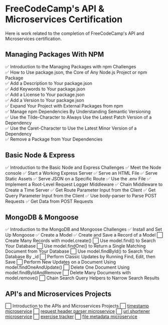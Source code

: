# FreeCodeCamp's API & Microservices Certification

Here is work related to the completion of FreeCodeCamp's API and Microservices certification.

## Managing Packages With NPM

✅ Introduction to the Managing Packages with npm Challenges  
✅ How to Use package.json, the Core of Any Node.js Project or npm Package  
✅ Add a Description to Your package.json  
✅ Add Keywords to Your package.json  
✅ Add a License to Your package.json  
✅ Add a Version to Your package.json  
✅ Expand Your Project with External Packages from npm  
✅ Manage npm Dependencies By Understanding Semantic Versioning  
✅ Use the Tilde-Character to Always Use the Latest Patch Version of a Dependency  
✅ Use the Caret-Character to Use the Latest Minor Version of a Dependency  
✅ Remove a Package from Your Dependencies

## Basic Node & Express

✅ Introduction to the Basic Node and Express Challenges
✅ Meet the Node console
✅ Start a Working Express Server
✅ Serve an HTML File
✅ Serve Static Assets
✅ Serve JSON on a Specific Route
✅ Use the .env File
✅ Implement a Root-Level Request Logger Middleware
✅ Chain Middleware to Create a Time Server
✅ Get Route Parameter Input from the Client
✅ Get Query Parameter Input from the Client
✅ Use body-parser to Parse POST Requests
✅ Get Data from POST Requests

## MongoDB & Mongoose

✅ Introduction to the MongoDB and Mongoose Challenges
✅ Install and Set Up Mongoose
✅ Create a Model
✅ Create and Save a Record of a Model
⬜ Create Many Records with model.create()
⬜ Use model.find() to Search Your Database
⬜ Use model.findOne() to Return a Single Matching Document from Your Database
⬜ Use model.findById() to Search Your Database By \_id
⬜ Perform Classic Updates by Running Find, Edit, then Save
⬜ Perform New Updates on a Document Using model.findOneAndUpdate()
⬜ Delete One Document Using model.findByIdAndRemove
⬜ Delete Many Documents with model.remove()
⬜ Chain Search Query Helpers to Narrow Search Results

## API's and Microservices Projects

⬜ Introduction to the APIs and Microservices Projects
⬜ [timestamp microservice]()
⬜ [request header parser microservice]()
⬜ [url shortener microservice]()
⬜ [exercise tracker]()
⬜ [file metadata microservice]()
